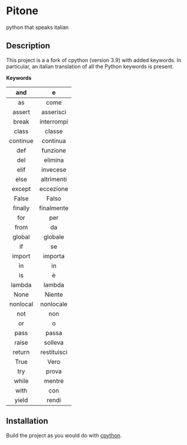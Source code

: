 # Pitone
python that speaks italian

## Description
This project is a a fork of cpython (version 3.9) with added keywords. In particular, an italian translation of all the Python keywords is present.

__Keywords__

| and | e
|:-------------:| :-----:|
| as | come
| assert | asserisci
| break | interrompi
| class | classe
| continue | continua
| def | funzione
| del | elimina
| elif | invecese
| else | altrimenti
| except | eccezione
| False | Falso
| finally | finalmente
| for | per
| from | da
| global | globale
| if | se
| import | importa 
| in | in
| is | è
| lambda | lambda 
| None | Niente
| nonlocal | nonlocale
| not | non
| or | o
| pass | passa 
| raise | solleva
| return | restituisci
| True | Vero
| try | prova
| while | mentre
| with | con
| yield | rendi

## Installation
Build the project as you would do with [cpython](https://github.com/python/cpython "The Python programming language").
